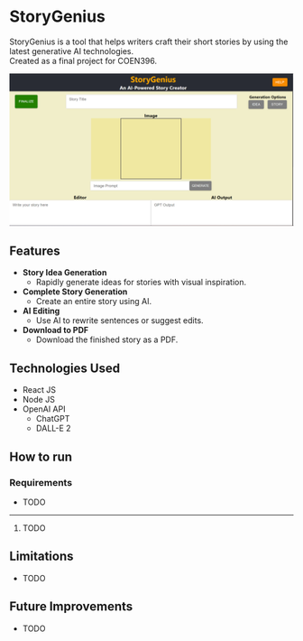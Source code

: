 # StoryGenius
StoryGenius is a tool that helps writers craft their short stories by using the latest 
generative AI technologies. \
Created as a final project for COEN396.

![storygenius_screenshot](public/storygenius_screenshot.png)

## Features
* **Story Idea Generation**
    * Rapidly generate ideas for stories with visual inspiration.
* **Complete Story Generation**
    * Create an entire story using AI.
* **AI Editing**
    * Use AI to rewrite sentences or suggest edits.
* **Download to PDF**
    * Download the finished story as a PDF.

## Technologies Used
* React JS
* Node JS
* OpenAI API
    * ChatGPT
    * DALL-E 2

## How to run
### Requirements
* TODO
---
1. TODO

## Limitations
* TODO

## Future Improvements
* TODO
